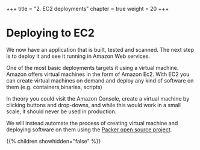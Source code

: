+++
title = "2. EC2 deployments"
chapter = true
weight = 20
+++

# Deploying to EC2

We now have an application that is built, tested and scanned. The next step is to deploy it and see it running in Amazon Web services.

One of the most basic deployments targets it using a virtual machine. Amazon offers 
virtual machines in the form of Amazon Ec2. With EC2 you can create virtual machines on demand and deploy any kind of software on them (e.g. containers,binaries, scripts)

In theory you could visit the Amazon Console, create a virtual machine by clicking buttons and drop-downs, and while this would work in a small scale, it should never be used in production.

We will instead automate the process of creating virtual machine and deploying software on them using the [Packer open source project](https://www.packer.io/).

{{% children showhidden="false" %}}


